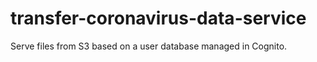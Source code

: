 # transfer-coronavirus-data-service
Serve files from S3 based on a user database managed in Cognito. 
